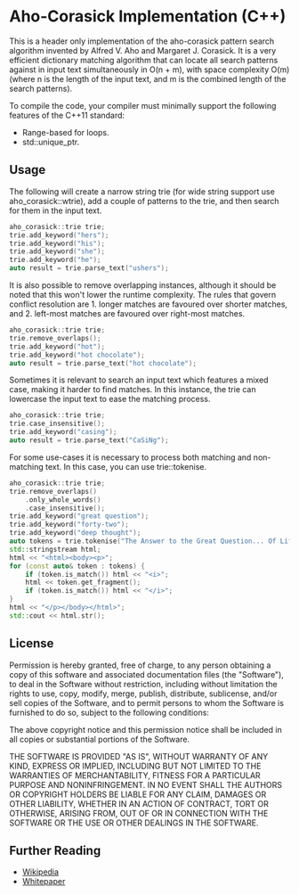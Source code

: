 # Aho-Corasick Implementation (C++)

This is a header only implementation of the aho-corasick pattern search algorithm invented by Alfred V. Aho and Margaret J. Corasick. It is a very efficient dictionary matching algorithm that can locate all search patterns against in input text simultaneously in O(n + m), with space complexity O(m) (where n is the length of the input text, and m is the combined length of the search patterns).

To compile the code, your compiler must minimally support the following features of the C++11 standard:
- Range-based for loops.
- std::unique_ptr.

## Usage

The following will create a narrow string trie (for wide string support use aho_corasick::wtrie), add a couple of patterns to the trie, and then search for them in the input text.

```cpp
aho_corasick::trie trie;
trie.add_keyword("hers");
trie.add_keyword("his");
trie.add_keyword("she");
trie.add_keyword("he");
auto result = trie.parse_text("ushers");
```

It is also possible to remove overlapping instances, although it should be noted that this won't lower the runtime complexity. The rules that govern conflict resolution are 1. longer matches are favoured over shorter matches, and 2. left-most matches are favoured over right-most matches.

```cpp
aho_corasick::trie trie;
trie.remove_overlaps();
trie.add_keyword("hot");
trie.add_keyword("hot chocolate");
auto result = trie.parse_text("hot chocolate");
```

Sometimes it is relevant to search an input text which features a mixed case, making it harder to find matches. In this instance, the trie can lowercase the input text to ease the matching process.

```cpp
aho_corasick::trie trie;
trie.case_insensitive();
trie.add_keyword("casing");
auto result = trie.parse_text("CaSiNg");
```

For some use-cases it is necessary to process both matching and non-matching text. In this case, you can use trie::tokenise.

```cpp
aho_corasick::trie trie;
trie.remove_overlaps()
    .only_whole_words()
    .case_insensitive();
trie.add_keyword("great question");
trie.add_keyword("forty-two");
trie.add_keyword("deep thought");
auto tokens = trie.tokenise("The Answer to the Great Question... Of Life, the Universe and Everything... Is... Forty-two, said Deep Thought, with infinite majesty and calm.");
std::stringstream html;
html << "<html><body><p>";
for (const auto& token : tokens) {
	if (token.is_match()) html << "<i>";
	html << token.get_fragment();
	if (token.is_match()) html << "</i>";
}
html << "</p></body></html>";
std::cout << html.str();
```

## License

Permission is hereby granted, free of charge, to any person obtaining a copy
of this software and associated documentation files (the "Software"), to deal
in the Software without restriction, including without limitation the rights
to use, copy, modify, merge, publish, distribute, sublicense, and/or sell
copies of the Software, and to permit persons to whom the Software is
furnished to do so, subject to the following conditions:

The above copyright notice and this permission notice shall be included in all
copies or substantial portions of the Software.

THE SOFTWARE IS PROVIDED "AS IS", WITHOUT WARRANTY OF ANY KIND, EXPRESS OR
IMPLIED, INCLUDING BUT NOT LIMITED TO THE WARRANTIES OF MERCHANTABILITY,
FITNESS FOR A PARTICULAR PURPOSE AND NONINFRINGEMENT. IN NO EVENT SHALL THE
AUTHORS OR COPYRIGHT HOLDERS BE LIABLE FOR ANY CLAIM, DAMAGES OR OTHER
LIABILITY, WHETHER IN AN ACTION OF CONTRACT, TORT OR OTHERWISE, ARISING FROM,
OUT OF OR IN CONNECTION WITH THE SOFTWARE OR THE USE OR OTHER DEALINGS IN THE
SOFTWARE.

## Further Reading

- [Wikipedia](https://en.wikipedia.org/wiki/Aho%E2%80%93Corasick_string_matching_algorithm)
- [Whitepaper](ftp://163.13.200.222/assistant/bearhero/prog/%A8%E4%A5%A6/ac_bm.pdf)